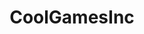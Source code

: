 ---
title: CoolGamesInc
crosslinks:
- DankMemeArchive
- gifs
- PolygonFans
- AskReddit
- me_irl
- OutOfTheLoop
- funny
- gaming
- TheAdventureZone
- The_Lodge
- KotakuInAction
- xkcd
- LifeProTips
- mildlyinteresting
- PUBATTLEGROUNDS
- NintendoSwitch
- CrazyIdeas
- VirtualCosplay
- videos
---
